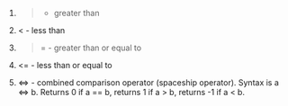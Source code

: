 1. >  -  greater than

1. <  -  less than

1. >=  -  greater than or equal to

1. <=  -  less than or equal to

1. <=>  -  combined comparison operator (spaceship operator). Syntax is a <=> b. Returns 0 if a == b, returns 1 if a > b, returns -1 if a < b.  
